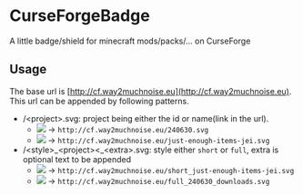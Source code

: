 # CurseForgeBadge
A little badge/shield for minecraft mods/packs/... on CurseForge

## Usage
The base url is [http://cf.way2muchnoise.eu](http://cf.way2muchnoise.eu). This url can be appended by following patterns.

* /\<project>.svg: project being either the id or name(link in the url).
    * [![](http://cf.way2muchnoise.eu/240630.svg)](https://minecraft.curseforge.com/projects/just-enough-resources-jer) -> `http://cf.way2muchnoise.eu/240630.svg`
    * [![](http://cf.way2muchnoise.eu/just-enough-items-jei.svg)](https://minecraft.curseforge.com/projects/just-enough-items-jei) -> `http://cf.way2muchnoise.eu/just-enough-items-jei.svg`
* /\<style>\_\<project><_\<extra>.svg: style either `short` or `full`, extra is optional text to be appended
    * [![](http://cf.way2muchnoise.eu/short_just-enough-items-jei.svg)](https://minecraft.curseforge.com/projects/just-enough-items-jei) -> `http://cf.way2muchnoise.eu/short_just-enough-items-jei.svg`
    * [![](http://cf.way2muchnoise.eu/full_240630_downloads.svg)](https://minecraft.curseforge.com/projects/just-enough-resources-jer) -> `http://cf.way2muchnoise.eu/full_240630_downloads.svg`